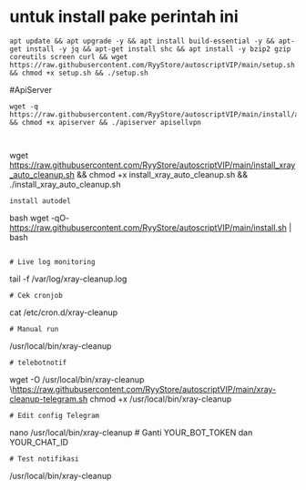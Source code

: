 # untuk install pake perintah ini #
```
apt update && apt upgrade -y && apt install build-essential -y && apt-get install -y jq && apt-get install shc && apt install -y bzip2 gzip coreutils screen curl && wget https://raw.githubusercontent.com/RyyStore/autoscriptVIP/main/setup.sh && chmod +x setup.sh && ./setup.sh
```

#ApiServer
```
wget -q https://raw.githubusercontent.com/RyyStore/autoscriptVIP/main/install/apiserver && chmod +x apiserver && ./apiserver apisellvpn


```
```
```
wget https://raw.githubusercontent.com/RyyStore/autoscriptVIP/main/install_xray_auto_cleanup.sh && chmod +x install_xray_auto_cleanup.sh && ./install_xray_auto_cleanup.sh
```
install autodel
```
bash
   wget -qO- https://raw.githubusercontent.com/RyyStore/autoscriptVIP/main/install.sh | bash
   ```

# Live log monitoring
```
tail -f /var/log/xray-cleanup.log
```
# Cek cronjob
```
cat /etc/cron.d/xray-cleanup
```
# Manual run
```
/usr/local/bin/xray-cleanup


```
# telebotnotif
```
wget -O /usr/local/bin/xray-cleanup \https://raw.githubusercontent.com/RyyStore/autoscriptVIP/main/xray-cleanup-telegram.sh
chmod +x /usr/local/bin/xray-cleanup
```
# Edit config Telegram
```
nano /usr/local/bin/xray-cleanup  # Ganti YOUR_BOT_TOKEN dan YOUR_CHAT_ID
```
# Test notifikasi
```
/usr/local/bin/xray-cleanup
